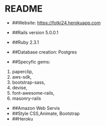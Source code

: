 # README


* ##Website: https://fotki24.herokuapp.com

* ##Rails version 5.0.0.1
* ##Ruby 2.3.1

* ##Database creation: Postgres

* ##Specyfic gems:
1. paperclip,
2. aws-sdk,
3. bootstrap-sass,
4. devise,
5. font-awesome-rails,
6. masonry-rails

* ##Amazon Web Servis
* ##Style CSS,Animate, Bootstrap
* ##Heroku
